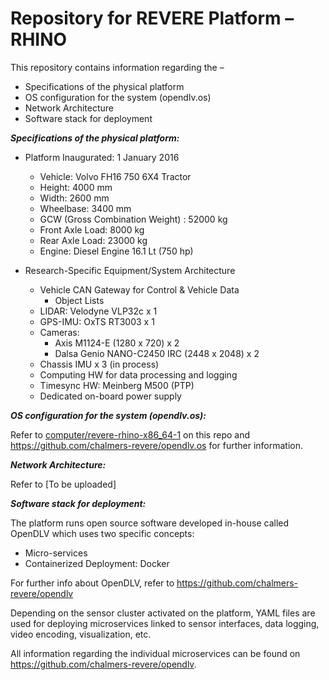 # Repository for REVERE Platform – RHINO
This repository contains information regarding the –

-	Specifications of the physical platform
-	OS configuration for the system (opendlv.os)
-	Network Architecture
- Software stack for deployment 

***Specifications of the physical platform:***
- Platform Inaugurated: 1 January 2016
	- Vehicle: Volvo FH16 750 6X4 Tractor
	- Height: 4000 mm
	- Width: 2600 mm
	- Wheelbase: 3400 mm
	- GCW (Gross Combination Weight) : 52000 kg
    - Front Axle Load: 8000 kg
    - Rear Axle Load: 23000 kg
	- Engine: Diesel Engine 16.1 Lt (750 hp)

- Research-Specific Equipment/System Architecture
	- Vehicle CAN Gateway for Control & Vehicle Data
		- Object Lists
	- LIDAR: Velodyne VLP32c x 1
	- GPS-IMU: OxTS RT3003 x 1
	- Cameras:
		- Axis M1124-E (1280 x 720) x 2
		- Dalsa Genio NANO-C2450 IRC (2448 x 2048) x 2
	- Chassis IMU x 3 (in process)
	- Computing HW for data processing and logging
	- Timesync HW: Meinberg M500 (PTP)
	- Dedicated on-board power supply

***OS configuration for the system (opendlv.os):***

Refer to [computer/revere-rhino-x86_64-1](https://github.com/chalmers-revere/opendlv-platform-rhino/tree/master/computer/revere-rhino-x86_64-1) on this repo and https://github.com/chalmers-revere/opendlv.os for further information.

***Network Architecture:***

Refer to [To be uploaded]

***Software stack for deployment:***

The platform runs open source software developed in-house called OpenDLV which uses two specific concepts:

- Micro-services
- Containerized Deployment: Docker

For further info about OpenDLV, refer to https://github.com/chalmers-revere/opendlv

Depending on the sensor cluster activated on the platform, YAML files are used for deploying microservices linked to sensor interfaces, data logging, video encoding, visualization, etc.

All information regarding the individual microservices can be found on https://github.com/chalmers-revere/opendlv.
